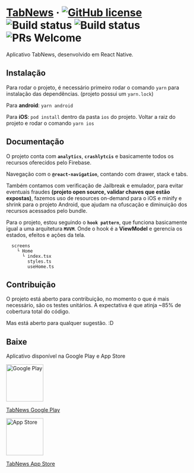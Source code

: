 # [TabNews](https://tabnews.com.br/) &middot; [![GitHub license](https://img.shields.io/badge/license-MIT-blue.svg)](https://github.com/adonaipinheiro/TabNews/blob/main/LICENSE) ![Build status](https://build.appcenter.ms/v0.1/apps/be3002c0-daa9-4fce-92df-1a3736745c90/branches/main/badge) ![Build status](https://build.appcenter.ms/v0.1/apps/f7435ffa-50ef-42d2-8d63-edd3f87b1464/branches/main/badge) ![PRs Welcome](https://img.shields.io/badge/PRs-welcome-brightgreen.svg)

Aplicativo TabNews, desenvolvido em React Native.

## Instalação

Para rodar o projeto, é necessário primeiro rodar o comando `yarn` para instalação das dependências. (projeto possui um `yarn.lock`)

Para **android**: `yarn android`

Para **iOS**: `pod install` dentro da pasta `ios` do projeto. Voltar a raiz do projeto e rodar o comando `yarn ios`

## Documentação

O projeto conta com **`analytics`**, **`crashlytcis`** e basicamente todos os recursos oferecidos pelo Firebase.

Navegação com o **`@react-navigation`**, contando com drawer, stack e tabs.

Também contamos com verificação de Jailbreak e emulador, para evitar eventuais fraudes **(projeto open source, validar chaves que estão expostas)**, fazemos uso de resources on-demand para o iOS e minify e shrink para o projeto Android, que ajudam na ofuscação e diminuição dos recursos acessados pelo bundle.

Para o projeto, estou seguindo o **`hook pattern`**, que funciona basicamente igual a uma arquitetura **`MVVM`**. Onde o hook é a **ViewModel** e gerencia os estados, efeitos e ações da tela.

```
  screens
    └ Home
      └ index.tsx
        styles.ts
        useHome.ts
```

## Contribuição

O projeto está aberto para contribuição, no momento o que é mais necessário, são os testes unitários. A expectativa é que atinja ~85% de cobertura total do código.

Mas está aberto para qualquer sugestão. :D

## Baixe

Aplicativo disponível na Google Play e App Store

<img width=100 title="Google Play" alt="Google Play" src="https://github.com/adonaipinheiro/TabNews/assets/20756362/165cc16a-a889-4e7c-8a79-863f402135c6">

<a href="https://play.google.com/store/apps/details?id=br.com.tabnews" target="_blank">TabNews Google Play</a>

<img width=100 title="App Store" alt="App Store" src="https://github.com/adonaipinheiro/TabNews/assets/20756362/4d6f8529-e599-43cd-b7fc-03dbafe6e794">

<a href="https://play.google.com/store/apps/details?id=br.com.tabnews" target="_blank">TabNews App Store</a>


